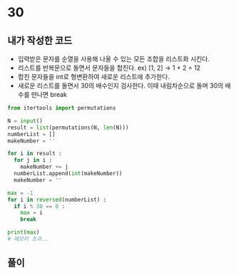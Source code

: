 # 30
## 내가 작성한 코드
- 입력받은 문자를 순열을 사용해 나올 수 있는 모든 조합을 리스트화 시킨다.
- 리스트를 반복문으로 돌면서 문자들을 합친다. ex) [1, 2] -> 1 + 2 = 12
- 합친 문자들을 int로 형변환하여 새로운 리스트에 추가한다.
- 새로운 리스트를 돌면서 30의 배수인지 검사한다. 이때 내림차순으로 돌며 30의 배수를 만나면 break
~~~python
from itertools import permutations

N = input()
result = list(permutations(N, len(N)))
numberList = []
makeNumber = ''

for i in result :
  for j in i :
    makeNumber += j
  numberList.append(int(makeNumber))
  makeNumber = ''

max = -1
for i in reversed(numberList) :
  if i % 30 == 0 :
    max = i
    break

print(max)
# 메모리 초과..
~~~
## 풀이
~~~python
~~~
